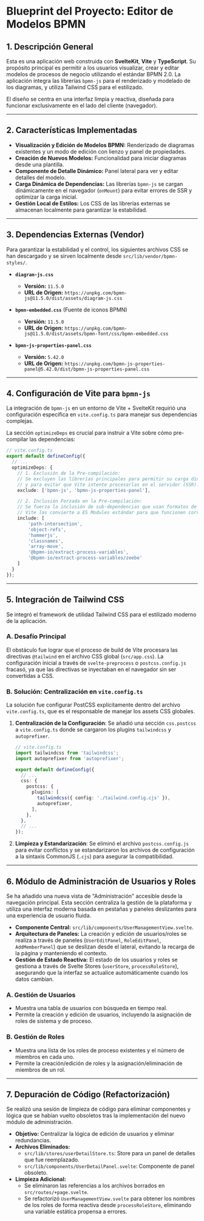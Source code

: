 # Blueprint del Proyecto: Editor de Modelos BPMN

## 1. Descripción General

Esta es una aplicación web construida con **SvelteKit**, **Vite** y **TypeScript**. Su propósito principal es permitir a los usuarios visualizar, crear y editar modelos de procesos de negocio utilizando el estándar BPMN 2.0. La aplicación integra las librerías `bpmn-js` para el renderizado y modelado de los diagramas, y utiliza Tailwind CSS para el estilizado.

El diseño se centra en una interfaz limpia y reactiva, diseñada para funcionar exclusivamente en el lado del cliente (navegador).

---

## 2. Características Implementadas

- **Visualización y Edición de Modelos BPMN:** Renderizado de diagramas existentes y un modo de edición con lienzo y panel de propiedades.
- **Creación de Nuevos Modelos:** Funcionalidad para iniciar diagramas desde una plantilla.
- **Componente de Detalle Dinámico:** Panel lateral para ver y editar detalles del modelo.
- **Carga Dinámica de Dependencias:** Las librerías `bpmn-js` se cargan dinámicamente en el navegador (`onMount`) para evitar errores de SSR y optimizar la carga inicial.
- **Gestión Local de Estilos:** Los CSS de las librerías externas se almacenan localmente para garantizar la estabilidad.

---

## 3. Dependencias Externas (Vendor)

Para garantizar la estabilidad y el control, los siguientes archivos CSS se han descargado y se sirven localmente desde `src/lib/vendor/bpmn-styles/`.

- **`diagram-js.css`**
  - **Versión:** `11.5.0`
  - **URL de Origen:** `https://unpkg.com/bpmn-js@11.5.0/dist/assets/diagram-js.css`

- **`bpmn-embedded.css`** (Fuente de iconos BPMN)
  - **Versión:** `11.5.0`
  - **URL de Origen:** `https://unpkg.com/bpmn-js@11.5.0/dist/assets/bpmn-font/css/bpmn-embedded.css`

- **`bpmn-js-properties-panel.css`**
  - **Versión:** `5.42.0`
  - **URL de Origen:** `https://unpkg.com/bpmn-js-properties-panel@5.42.0/dist/bpmn-js-properties-panel.css`

---

## 4. Configuración de Vite para `bpmn-js`

La integración de `bpmn-js` en un entorno de Vite + SvelteKit requirió una configuración específica en `vite.config.ts` para manejar sus dependencias complejas.

La sección `optimizeDeps` es crucial para instruir a Vite sobre cómo pre-compilar las dependencias:

```typescript
// vite.config.ts
export default defineConfig({
  // ...
  optimizeDeps: {
    // 1. Exclusión de la Pre-compilación:
    // Se excluyen las librerías principales para permitir su carga dinámica con `import(...)`
    // y para evitar que Vite intente procesarlas en el servidor (SSR).
    exclude: ['bpmn-js', 'bpmn-js-properties-panel'],

    // 2. Inclusión Forzada en la Pre-compilación:
    // Se fuerza la inclusión de sub-dependencias que usan formatos de módulo incompatibles (CommonJS).
    // Vite las convierte a ES Modules estándar para que funcionen correctamente en el navegador.
    include: [
        'path-intersection',
        'object-refs',
        'hammerjs',
        'classnames',
        'array-move',
        '@bpmn-io/extract-process-variables',
        '@bpmn-io/extract-process-variables/zeebe'
    ]
  }
});
```

---

## 5. Integración de Tailwind CSS

Se integró el framework de utilidad Tailwind CSS para el estilizado moderno de la aplicación.

### A. Desafío Principal
El obstáculo fue lograr que el proceso de build de Vite procesara las directivas `@tailwind` en el archivo CSS global (`src/app.css`). La configuración inicial a través de `svelte-preprocess` o `postcss.config.js` fracasó, ya que las directivas se inyectaban en el navegador sin ser convertidas a CSS.

### B. Solución: Centralización en `vite.config.ts`
La solución fue configurar PostCSS explícitamente dentro del archivo `vite.config.ts`, que es el responsable de manejar los assets CSS globales.

1.  **Centralización de la Configuración**: Se añadió una sección `css.postcss` a `vite.config.ts` donde se cargaron los plugins `tailwindcss` y `autoprefixer`.

    ```typescript
    // vite.config.ts
    import tailwindcss from 'tailwindcss';
    import autoprefixer from 'autoprefixer';

    export default defineConfig({
      // ...
      css: {
        postcss: {
          plugins: [
            tailwindcss({ config: './tailwind.config.cjs' }),
            autoprefixer,
          ],
        },
      },
      // ...
    });
    ```

2.  **Limpieza y Estandarización**: Se eliminó el archivo `postcss.config.js` para evitar conflictos y se estandarizaron los archivos de configuración a la sintaxis CommonJS (`.cjs`) para asegurar la compatibilidad.

---

## 6. Módulo de Administración de Usuarios y Roles

Se ha añadido una nueva vista de "Administración" accesible desde la navegación principal. Esta sección centraliza la gestión de la plataforma y utiliza una interfaz moderna basada en pestañas y paneles deslizantes para una experiencia de usuario fluida.

- **Componente Central:** `src/lib/components/UserManagementView.svelte`.
- **Arquitectura de Paneles:** La creación y edición de usuarios/roles se realiza a través de paneles (`UserEditPanel`, `RoleEditPanel`, `AddMemberPanel`) que se deslizan desde el lateral, evitando la recarga de la página y manteniendo el contexto.
- **Gestión de Estado Reactiva:** El estado de los usuarios y roles se gestiona a través de Svelte Stores (`userStore`, `processRoleStore`), asegurando que la interfaz se actualice automáticamente cuando los datos cambian.

### A. Gestión de Usuarios
- Muestra una tabla de usuarios con búsqueda en tiempo real.
- Permite la creación y edición de usuarios, incluyendo la asignación de roles de sistema y de proceso.

### B. Gestión de Roles
- Muestra una lista de los roles de proceso existentes y el número de miembros en cada uno.
- Permite la creación/edición de roles y la asignación/eliminación de miembros de un rol.

---

## 7. Depuración de Código (Refactorización)

Se realizó una sesión de limpieza de código para eliminar componentes y lógica que se habían vuelto obsoletos tras la implementación del nuevo módulo de administración.

- **Objetivo:** Centralizar la lógica de edición de usuarios y eliminar redundancias.
- **Archivos Eliminados:**
  - `src/lib/stores/userDetailStore.ts`: Store para un panel de detalles que fue reemplazado.
  - `src/lib/components/UserDetailPanel.svelte`: Componente de panel obsoleto.
- **Limpieza Adicional:**
  - Se eliminaron las referencias a los archivos borrados en `src/routes/+page.svelte`.
  - Se refactorizó `UserManagementView.svelte` para obtener los nombres de los roles de forma reactiva desde `processRoleStore`, eliminando una variable estática propensa a errores.
